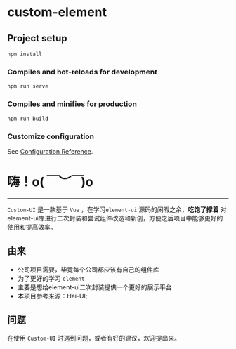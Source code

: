 # custom-element

## Project setup
```
npm install
```

### Compiles and hot-reloads for development
```
npm run serve
```

### Compiles and minifies for production
```
npm run build
```

### Customize configuration
See [Configuration Reference](https://cli.vuejs.org/config/).

# 嗨！o(*￣︶￣*)o

----

`Custom-UI` 是一款基于 `Vue` ，在学习```element-ui``` 源码的闲暇之余，**吃饱了撑着** 对element-ui库进行二次封装和尝试组件改造和新创，方便之后项目中能够更好的使用和提高效率。

## 由来

- 公司项目需要，毕竟每个公司都应该有自己的组件库
- 为了更好的学习 `element` 
- 主要是想给element-ui二次封装提供一个更好的展示平台
- 本项目参考来源：Hai-UI;


## 问题

在使用 `Custom-UI` 时遇到问题，或者有好的建议，欢迎提出来。

